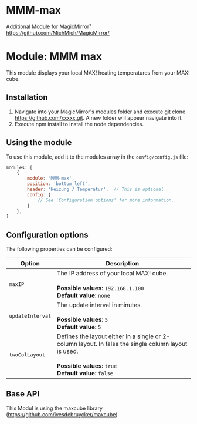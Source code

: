 # MMM-max
Additional Module for MagicMirror²  https://github.com/MichMich/MagicMirror/

# Module: MMM max
This module displays your local MAX! heating temperatures from your MAX! cube.

## Installation

1. Navigate into your MagicMirror's modules folder and execute git clone https://github.com/xxxxx.git. A new folder will appear navigate into it.
2. Execute npm install to install the node dependencies.

## Using the module

To use this module, add it to the modules array in the `config/config.js` file:
````javascript
modules: [
    {
		module: 'MMM-max',
		position: 'bottom_left',
		header: 'Heizung / Temperatur',  // This is optional
		config: {
			// See 'Configuration options' for more information.
		}
	},
]
````

## Configuration options

The following properties can be configured:


<table width="100%">
	<!-- why, markdown... -->
	<thead>
		<tr>
			<th>Option</th>
			<th width="100%">Description</th>
		</tr>
	<thead>
	<tbody>
		<tr>
			<td><code>maxIP</code></td>
			<td>The IP address of your local MAX! cube.<br>
				<br><b>Possible values:</b> <code>192.168.1.100</code>
				<br><b>Default value:</b> <code>none</code>
			</td>
		</tr>
		<tr>
			<td><code>updateInterval</code></td>
			<td>The update interval in minutes.<br>
				<br><b>Possible values:</b> <code>5</code>
				<br><b>Default value:</b> <code>5</code>
			</td>
		</tr>
		<tr>
			<td><code>twoColLayout</code></td>
			<td>Defines the layout either in a single or 2-column layout. In false the single column layout is used.<br>
				<br><b>Possible values:</b> <code>true</code>
				<br><b>Default value:</b> <code>false</code>
			</td>
		</tr>
	</tbody>
</table>


## Base API

This Modul is using the maxcube library (https://github.com/ivesdebruycker/maxcube).
